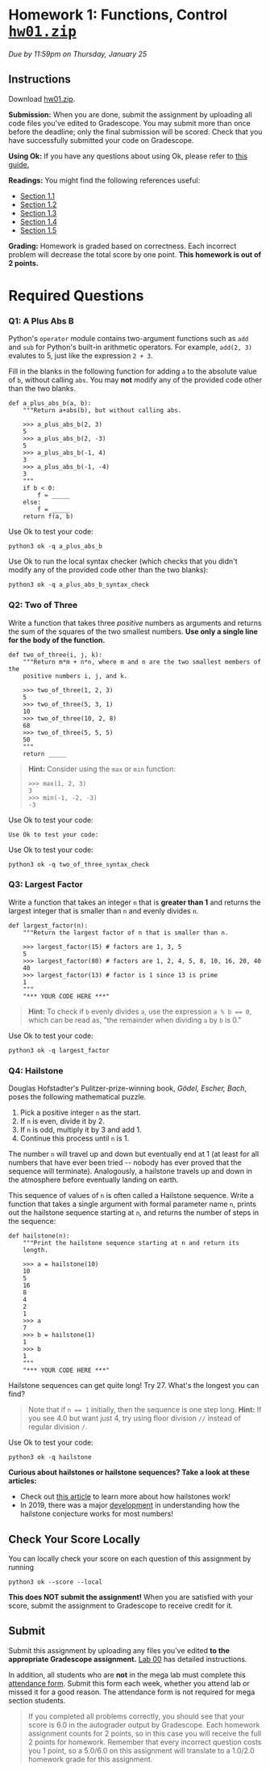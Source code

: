 # Homework 1: Functions, Control <kbd>[hw01.zip](./hw01.zip)</kbd>

*Due by 11:59pm on Thursday, January 25*

## Instructions

Download [hw01.zip](./hw01.zip).

**Submission:** When you are done, submit the assignment by uploading all code files you've edited to Gradescope. You may submit more than once before the deadline; only the final submission will be scored. Check that you have successfully submitted your code on Gradescope. 

**Using Ok:** If you have any questions about using Ok, please refer to [this guide.](../Articles/using-ok)

**Readings:** You might find the following references useful:

- [Section 1.1](https://www.composingprograms.com/pages/11-getting-started.html)
- [Section 1.2](https://www.composingprograms.com/pages/12-elements-of-programming.html)
- [Section 1.3](https://www.composingprograms.com/pages/13-defining-new-functions.html)
- [Section 1.4](https://www.composingprograms.com/pages/14-designing-functions.html)
- [Section 1.5](https://www.composingprograms.com/pages/15-control.html)

**Grading:** Homework is graded based on correctness. Each incorrect problem will decrease the total score by one point. **This homework is out of 2 points.**

# Required Questions

### Q1: A Plus Abs B

Python's `operator` module contains two-argument functions such as `add` and `sub` for Python's built-in arithmetic operators. For example, `add(2, 3)` evalutes to 5, just like the expression `2 + 3`.

Fill in the blanks in the following function for adding `a` to the absolute value of `b`, without calling `abs`. You may **not** modify any of the provided code other than the two blanks.

```
def a_plus_abs_b(a, b):
    """Return a+abs(b), but without calling abs.

    >>> a_plus_abs_b(2, 3)
    5
    >>> a_plus_abs_b(2, -3)
    5
    >>> a_plus_abs_b(-1, 4)
    3
    >>> a_plus_abs_b(-1, -4)
    3
    """
    if b < 0:
        f = _____
    else:
        f = _____
    return f(a, b)
```

Use Ok to test your code:

```
python3 ok -q a_plus_abs_b
```

Use Ok to run the local syntax checker (which checks that you didn't modify any of the provided code other than the two blanks):

```
python3 ok -q a_plus_abs_b_syntax_check
```

### Q2: Two of Three

Write a function that takes three *positive* numbers as arguments and returns the sum of the squares of the two smallest numbers. **Use only a single line for the body of the function.**

```
def two_of_three(i, j, k):
    """Return m*m + n*n, where m and n are the two smallest members of the
    positive numbers i, j, and k.

    >>> two_of_three(1, 2, 3)
    5
    >>> two_of_three(5, 3, 1)
    10
    >>> two_of_three(10, 2, 8)
    68
    >>> two_of_three(5, 5, 5)
    50
    """
    return _____
```

> **Hint:** Consider using the `max` or `min` function:
>
> ```
> >>> max(1, 2, 3)
> 3
> >>> min(-1, -2, -3)
> -3
> ```

Use Ok to test your code:

```
Use Ok to test your code:
```

Use Ok to test your code:

```
python3 ok -q two_of_three_syntax_check
```

### Q3: Largest Factor

Write a function that takes an integer `n` that is **greater than 1** and returns the largest integer that is smaller than `n` and evenly divides `n`.

```
def largest_factor(n):
    """Return the largest factor of n that is smaller than n.

    >>> largest_factor(15) # factors are 1, 3, 5
    5
    >>> largest_factor(80) # factors are 1, 2, 4, 5, 8, 10, 16, 20, 40
    40
    >>> largest_factor(13) # factor is 1 since 13 is prime
    1
    """
    "*** YOUR CODE HERE ***"
```

> **Hint:** To check if `b` evenly divides `a`, use the expression `a % b == 0`, which can be read as, "the remainder when dividing `a` by `b` is 0."

Use Ok to test your code:

```
python3 ok -q largest_factor
```

### Q4: Hailstone

Douglas Hofstadter's Pulitzer-prize-winning book, *Gödel, Escher, Bach*, poses the following mathematical puzzle.

1. Pick a positive integer `n` as the start.
2. If `n` is even, divide it by 2.
3. If `n` is odd, multiply it by 3 and add 1.
4. Continue this process until `n` is 1.

The number `n` will travel up and down but eventually end at 1 (at least for all numbers that have ever been tried -- nobody has ever proved that the sequence will terminate). Analogously, a hailstone travels up and down in the atmosphere before eventually landing on earth.

This sequence of values of `n` is often called a Hailstone sequence. Write a function that takes a single argument with formal parameter name `n`, prints out the hailstone sequence starting at `n`, and returns the number of steps in the sequence:

```
def hailstone(n):
    """Print the hailstone sequence starting at n and return its
    length.

    >>> a = hailstone(10)
    10
    5
    16
    8
    4
    2
    1
    >>> a
    7
    >>> b = hailstone(1)
    1
    >>> b
    1
    """
    "*** YOUR CODE HERE ***"
```

Hailstone sequences can get quite long! Try 27. What's the longest you can find?

> Note that if `n == 1` initially, then the sequence is one step long.
> **Hint:** If you see 4.0 but want just 4, try using floor division `//` instead of regular division `/`.

Use Ok to test your code:

```
python3 ok -q hailstone
```

**Curious about hailstones or hailstone sequences? Take a look at these articles:**

- Check out [this article](https://www.nationalgeographic.org/encyclopedia/hail/) to learn more about how hailstones work!
- In 2019, there was a major [development](https://www.quantamagazine.org/mathematician-terence-tao-and-the-collatz-conjecture-20191211/) in understanding how the hailstone conjecture works for most numbers!

## Check Your Score Locally

You can locally check your score on each question of this assignment by running

```
python3 ok --score --local
```

**This does NOT submit the assignment!** When you are satisfied with your score, submit the assignment to Gradescope to receive credit for it.

## Submit

Submit this assignment by uploading any files you've edited **to the appropriate Gradescope assignment.** [Lab 00](https://cs61a.org/lab/lab00/#submit-with-gradescope) has detailed instructions.

In addition, all students who are **not** in the mega lab must complete this [attendance form](https://go.cs61a.org/lab-att). Submit this form each week, whether you attend lab or missed it for a good reason. The attendance form is not required for mega section students.

> If you completed all problems correctly, you should see that your score is 6.0 in the autograder output by Gradescope. Each homework assignment counts for 2 points, so in this case you will receive the full 2 points for homework. Remember that every incorrect question costs you 1 point, so a 5.0/6.0 on this assignment will translate to a 1.0/2.0 homework grade for this assignment.